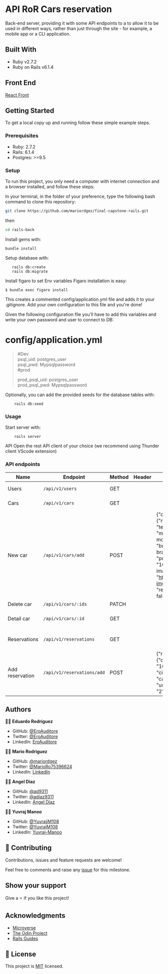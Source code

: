 # API RoR Cars reservation

Back-end server, providing it with some API endpoints to a to allow it to be used in different ways, rather than just through the site - for example, a mobile app or a CLI application.

## Built With

- Ruby v2.7.2
- Ruby on Rails v6.1.4

## Front End

[React Front](https://github.com/mariordgez/final-capstone-react/)

## Getting Started

To get a local copy up and running follow these simple example steps.

### Prerequisites

- Ruby: 2.7.2
- Rails: 6.1.4
- Postgres: >=9.5

### Setup

To run this project, you only need a computer with internet connection and a browser installed, and follow these steps:

In your terminal, in the folder of your preference, type the following bash command to clone this repository:

```sh
git clone https://github.com/mariordgez/final-capstone-rails.git
```

then

```sh
cd rails-back
```

Install gems with:

```
bundle install
```

Setup database with:

```
   rails db:create
   rails db:migrate
```

Install figaro to set Env variables
Figaro installation is easy:

```
$ bundle exec figaro install
```

This creates a commented config/application.yml file and adds it to your .gitignore. Add your own configuration to this file and you're done!

Given the following configuration file you'll have to add this variables and write your own password and user to connect to DB:

# config/application.yml

> #Dev <br>
> psql_uid: postgres_user <br>
> psql_pwd: Mypsqlpassword <br>
> #prod <br>
>
> prod_psql_uid: postgres_user<br>
> prod_psql_pwd: Mypsqlpassword<br>

Optionally, you can add the provided seeds for the database tables with:

```
    rails db:seed
```

### Usage

Start server with:

```
    rails server
```

API
Open the rest API client of your choice (we recommend using Thunder client VScode extension)

### API endpoints

| Name            | Endpoint                   | Method | Header | Body                                                                                                                                     | description                 |
| --------------- | -------------------------- | ------ | ------ | ---------------------------------------------------------------------------------------------------------------------------------------- | --------------------------- |
| Users           | `/api/v1/users`            | GET    |        |                                                                                                                                          | return list of users        |
| Cars            | `/api/v1/cars`             | GET    |        |                                                                                                                                          | return all the cars         |
| New car         | `/api/v1/cars/add`         | POST   |        | {"car": {"name": "test", "model": "car model", "brand": "car brand", "price": "1000", image_url: "http://url-img.com, "removed": false}} | Create a new car            |
| Delete car      | `/api/v1/cars/:ids`        | PATCH  |        |                                                                                                                                          | Delete a car                |
| Detail car      | `/api/v1/cars/:id`         | GET    |        |                                                                                                                                          | Return a single car by id   |
| Reservations    | `/api/v1/reservations`     | GET    |        |                                                                                                                                          | return all the reservations |
| Add reservation | `/api/v1/reservations/add` | POST   |        | {"reservation": {"date": "10/10/2021", "city": "city", "car_id": "1", "user_id": "2"}}                                                   | Create a new reservation    |

## Authors

👨‍💻 **Eduardo Rodriguez**

- GitHub: [@EroAuditore](https://github.com/EroAuditore)
- Twitter: [@EroAuditore](https://twitter.com/EroAuditore)
- LinkedIn: [EroAuditore](https://www.linkedin.com/in/EroAuditore/)

👨‍💻 **Mario Rodriguez**

- GitHub: [@mariordgez](https://github.com/mariordgez)
- Twitter: [@MarioRo75396624](https://twitter.com/MarioRo75396624)
- LinkedIn: [LinkedIn](https://linkedin.com/in/mario-alberto-rodriguez-cota-a2860a205)

👨‍💻 **Angel Diaz**

- GitHub: [@ad9311](https://github.com/ad9311)
- Twitter: [@adiaz9311](https://twitter.com/adiaz9311)
- LinkedIn: [Ángel Díaz](https://www.linkedin.com/in/ad9311/)

👨‍💻 **Yuvraj Manoo**

- GitHub: [@YuvrajjM108](https://github.com/YuvrajM108)
- Twitter: [@YuvrajM108](https://twitter.com/YuvrajM108)
- LinkedIn: [Yuvraj-Manoo](https://linkedin.com/in/yuvraj-manoo)

## 🤝 Contributing

Contributions, issues and feature requests are welcome!

Feel free to comments and raise any [issue](https://github.com/mariordgez/final-capstone-rails/issues) for this milestone.

## Show your support

Give a ⭐️ if you like this project!

## Acknowledgments

- [Microverse](https://www.microverse.org/)
- [The Odin Project](https://www.theodinproject.com/)
- [Rails Guides](https://guides.rubyonrails.org/index.html)

## 📝 License

This project is [MIT](./LICENSE) licensed.

